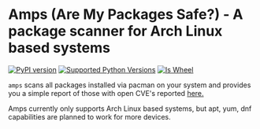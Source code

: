 Amps (Are My Packages Safe?) - A package scanner for Arch Linux based systems
=======================================
[![PyPI version](http://img.shields.io/pypi/v/distro.svg)](https://pypi.org/project/amps/)
[![Supported Python Versions](https://img.shields.io/pypi/pyversions/distro.svg)](https://img.shields.io/pypi/pyversions/distro.svg)
[![Is Wheel](https://img.shields.io/pypi/wheel/distro.svg?style=flat)](https://pypi.org/project/amps/)

`amps` scans all packages installed via pacman on your system and provides you a simple report of those with open CVE's reported [here.](https://security.archlinux.org/)

Amps currently only supports Arch Linux based systems, but apt, yum, dnf capabilities are planned to work for more devices.
